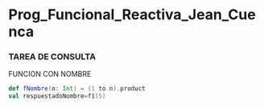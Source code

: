 # Prog_Funcional_Reactiva_Jean_Cuenca
### TAREA DE CONSULTA
FUNCION CON NOMBRE
```scala
def fNombre(n: Int) = (1 to n).product
val respuestadoNombre=f1(5)
```
